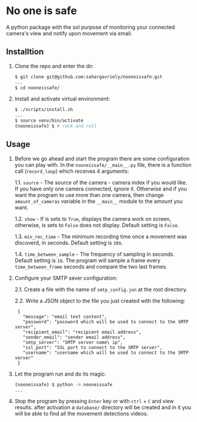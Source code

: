 # No one is safe

A python package with the sol purpose of monitoring your connected camera's view and notify upon movement via email.

## Installtion

1. Clone the repo and enter the dir:

    ```sh
    $ git clone git@github.com:sahargavriely/nooneissafe.git
    ...
    $ cd nooneissafe/
    ```

2. Install and activate virtual environment:

    ```sh
    $ ./scripts/install.sh
    ...
    $ source venv/bin/activate
    (nooneissafe) $ # rock and roll
    ```

## Usage

1. Before we go ahead and start the program there are some configuration you can play with.
   In the `nooneissafe/__main__.py` file, there is a function call (`record_loop`) which receives 4 arguments:

    1.1. `source` - The source of the camera - camera index if you would like. If you have only one camera connected, ignore it. Otherwise and if you want the program to use more than one camera, then change `amount_of_cameras` variable in the `__main__` module to the amount you want.

    1.2. `show` - If is sets to `True`, displays the camera work on screen, otherwise, is sets to `False` does not display. Default setting is `False`.

    1.3. `min_rec_time` - The minimum recording time once a movement was discoverd, in seconds. Default setting is `10`s.

    1.4. `time_between_sample` - The frequency of sampling in seconds. Default setting is `1`s. The program will sample a frame every `time_between_frame` seconds and compare the two last frames.

2. Configure your SMTP sever configuration:

    2.1. Create a file with the name of `smtp_config.jon` at the root directory.

    2.2. Write a JSON object to the file you just created with the following:

        {
          "message": "email text content",
          "password": "password which will be used to connect to the SMTP server",
          "recipient_email": "recipient email address",
          "sender_email": "sender email address",
          "smtp_server": "SMTP server name\ ip",
          "ssl_port": "SSL port to connect to the SMTP server",
          "username": "username which will be used to connect to the SMTP server"
        }

4. Let the program run and do its magic:

    ```sh
    (nooneissafe) $ python -m nooneissafe
    ...
    ```

5. Stop the program by pressing `Enter` key or with `ctrl` + `C` and view results. after activation a `database/` directory will be created and in it you will be able to find all the movement detections videos.
